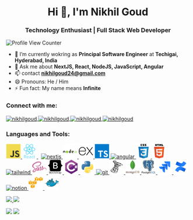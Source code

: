 <h1 align='center'>Hi 👋, I'm Nikhil Goud</h1>
<h3 align='center'>Technology Enthusiast | Full Stack Web Developer</h3>

![Profile View Counter](https://komarev.com/ghpvc/?username=nikhilgoud)

- 🌱 I’m currently wokring as **Principal Software Engineer** at **Techigai, Hyderabad, India**
- 💬 Ask me about **NextJS, React, NodeJS, JavaScript, Angular**
- 📫 contact **nikhilgoud24@gmail.com**
- 😄 Pronouns: He / Him
- ⚡ Fun fact: My name means **Infinite**

<h3 align='left'>Connect with me:</h3>
<p align='left'>
  <a href='https://dev.to/nikhilgoud' target='blank' title='Dev.to'>
    <img
      align='center'
      src='https://raw.githubusercontent.com/rahuldkjain/github-profile-readme-generator/master/src/images/icons/Social/devto.svg'
      alt='nikhilgoud'
      height='30'
      width='40'
    />
  </a>
  <a href='https://twitter.com/nikhilgoud_dev' target='blank' title='Twitter'>
    <img
      align='center'
      src='https://raw.githubusercontent.com/rahuldkjain/github-profile-readme-generator/master/src/images/icons/Social/twitter.svg'
      alt='nikhilgoud'
      height='30'
      width='40'
    />
  </a>
  <a href='https://linkedin.com/in/nikhilgoud' target='blank' title='LinkedIn'>
    <img
      align='center'
      src='https://raw.githubusercontent.com/rahuldkjain/github-profile-readme-generator/master/src/images/icons/Social/linked-in-alt.svg'
      alt='nikhilgoud'
      height='30'
      width='40'
    />
  </a>
  <a href='https://stackoverflow.com/users/4189897/nikhilgoud' target='blank' title='StackOverflow'>
    <img
      align='center'
      src='https://cdn.worldvectorlogo.com/logos/stack-overflow.svg'
      alt='nikhilgoud'
      height='30'
      width='40'
    />
  </a>
</p>

<h3 align='left'>Languages and Tools:</h3>
<p align='left'>
  <a href='https://developer.mozilla.org/en-US/docs/Web/JavaScript' target='_blank' rel='noreferrer' title='JavaScript'>
    <img
      src='https://raw.githubusercontent.com/devicons/devicon/master/icons/javascript/javascript-original.svg'
      alt='javascript'
      width='40'
      height='40'
    />
  </a>
  <a href='https://reactjs.org/' target='_blank' rel='noreferrer' title='React'>
    <img
      src='https://raw.githubusercontent.com/devicons/devicon/master/icons/react/react-original-wordmark.svg'
      alt='react'
      width='40'
      height='40'
    />
  </a>
  &nbsp;
  <a href='https://nextjs.org/' target='_blank' rel='noreferrer' title='NextJS'>
    <img src='https://cdn.jsdelivr.net/gh/devicons/devicon/icons/nextjs/nextjs-original-wordmark.svg' alt='nextjs' width='40' height='40' />
  </a>
  <a href='https://nodejs.org' target='_blank' rel='noreferrer' title='NodeJS'>
    <img
      src='https://raw.githubusercontent.com/devicons/devicon/master/icons/nodejs/nodejs-original-wordmark.svg'
      alt='nodejs'
      width='40'
      height='40'
    />
  </a>
  <a href='https://expressjs.com' target='_blank' rel='noreferrer' title='ExpressJS'>
    <img
      src='https://raw.githubusercontent.com/devicons/devicon/master/icons/express/express-original.svg'
      alt='express'
      width='40'
      height='40'
    />
  </a>
  <a href='https://www.typescriptlang.org/' target='_blank' rel='noreferrer' title='TypeScript'>
    <img
      src='https://raw.githubusercontent.com/devicons/devicon/master/icons/typescript/typescript-original.svg'
      alt='typescript'
      width='40'
      height='40'
    />
  </a>
  <a href='https://angular.io' target='_blank' rel='noreferrer' title='Angular'>
    <img src='https://angular.io/assets/images/logos/angular/angular.svg' alt='angular' width='40' height='40' />
  </a>
  <a href='https://www.w3schools.com/css/' target='_blank' rel='noreferrer' title='CSS'>
    <img
      src='https://raw.githubusercontent.com/devicons/devicon/master/icons/css3/css3-original-wordmark.svg'
      alt='css3'
      width='40'
      height='40'
    />
  </a>
  <a href='https://www.w3.org/html/' target='_blank' rel='noreferrer' title='HTML'>
    <img
      src='https://raw.githubusercontent.com/devicons/devicon/master/icons/html5/html5-original-wordmark.svg'
      alt='html5'
      width='40'
      height='40'
    />
  </a>
  <a href='https://tailwindcss.com/' target='_blank' rel='noreferrer' title='Tailwind'>
    <img src='https://www.vectorlogo.zone/logos/tailwindcss/tailwindcss-icon.svg' alt='tailwind' width='40' height='40' />
  </a>
  <a href='https://sass-lang.com' target='_blank' rel='noreferrer' title='SASS'>
    <img src='https://raw.githubusercontent.com/devicons/devicon/master/icons/sass/sass-original.svg' alt='sass' width='40' height='40' />
  </a>
  <a href='https://getbootstrap.com' target='_blank' rel='noreferrer' title='Bootstrap'>
    <img
      src='https://raw.githubusercontent.com/devicons/devicon/master/icons/bootstrap/bootstrap-plain-wordmark.svg'
      alt='bootstrap'
      width='40'
      height='40'
    />
  </a>
  <a href='https://dotnet.microsoft.com/en-us/languages/csharp' target='_blank' rel='noreferrer' title='DotNet'>
    <img
      src='https://raw.githubusercontent.com/devicons/devicon/master/icons/csharp/csharp-original.svg'
      alt='csharp'
      width='40'
      height='40'
    />
  </a>
  <a href='https://www.python.org' target='_blank' rel='noreferrer' title='Python'>
    <img
      src='https://raw.githubusercontent.com/devicons/devicon/master/icons/python/python-original.svg'
      alt='python'
      width='40'
      height='40'
    />
  </a>
  <a href='https://git-scm.com/' target='_blank' rel='noreferrer' title='Git'>
    <img src='https://www.vectorlogo.zone/logos/git-scm/git-scm-icon.svg' alt='git' width='40' height='40' />
  </a>
  <a href='https://www.microsoft.com/en-in/sql-server' target='_blank' rel='noreferrer' title='MS Sql Server'>
    <img
      src='https://raw.githubusercontent.com/devicons/devicon/master/icons/microsoftsqlserver/microsoftsqlserver-plain.svg'
      alt='mssqlserver'
      width='40'
      height='40'
    />
  </a>
  <a href='https://www.mongodb.com/' target='_blank' rel='noreferrer' title='MongoDB'>
    <img
      src='https://raw.githubusercontent.com/devicons/devicon/master/icons/mongodb/mongodb-original-wordmark.svg'
      alt='mongodb'
      width='40'
      height='40'
    />
  </a>
  <a href='https://www.postgresql.org' target='_blank' rel='noreferrer' title='Postgres'>
    <img
      src='https://raw.githubusercontent.com/devicons/devicon/master/icons/postgresql/postgresql-original-wordmark.svg'
      alt='postgresql'
      width='40'
      height='40'
    />
  </a>
  <a href='https://www.atlassian.com/software/jira' target='_blank' rel='noreferrer' title='Jira'>
    <img src='https://raw.githubusercontent.com/devicons/devicon/master/icons/jira/jira-original.svg' alt='jira' width='40' height='40' />
  </a>
  <a href='https://www.atlassian.com/software/confluence' target='_blank' rel='noreferrer' title='Confluence'>
    <img
      src='https://raw.githubusercontent.com/devicons/devicon/master/icons/confluence/confluence-original.svg'
      alt='confluence'
      width='40'
      height='40'
    />
  </a>
  <a href='https://www.notion.so' target='_blank' rel='noreferrer' title='Notion'>
    <img src='https://upload.wikimedia.org/wikipedia/commons/e/e9/Notion-logo.svg' alt='notion' width='40' height='40' />
  </a>
  <a href='https://aws.amazon.com/' target='_blank' rel='noreferrer' title='AWS'>
    <img
      src='https://raw.githubusercontent.com/devicons/devicon/master/icons/amazonwebservices/amazonwebservices-original.svg'
      alt='amazonwebservices'
      width='40'
      height='40'
    />
  </a>
  <a href='https://docs.docker.com' target='_blank' rel='noreferrer' title='Docker'>
    <img
      src='https://raw.githubusercontent.com/devicons/devicon/master/icons/docker/docker-original.svg'
      alt='docker'
      width='40'
      height='40'
    />
  </a>
</p>

<a href='https://dev.to/nikhilgoud'>
  <img
    height='137px'
    src='https://github-readme-stats.vercel.app/api?username=nikhilgoud&hide_title=true&hide_border=true&show_icons=true&include_all_commits=true&count_private=true&theme=dark'
  />
  <img
    height='137px'
    src='https://github-readme-stats.vercel.app/api/top-langs/?username=nikhilgoud&hide=html&hide_title=true&hide_border=true&layout=compact&langs_count=6&theme=dark'
  />
</a>

<p>
  <img
    height='137px'
    src='https://github-readme-streak-stats.herokuapp.com/?user=nikhilgoud&show_icons=true&hide_border=true&theme=blue-green'
  />
  <img
    height='137px'
    src='https://github-profile-trophy.vercel.app/?username=nikhilgoud&theme=matrix&no-frame=true&row=1&&margin-w=20&no-bg=true'
  />
</p>

